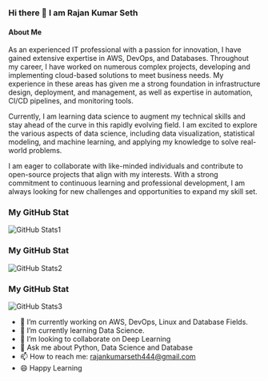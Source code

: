 ### Hi there 👋 I am Rajan Kumar Seth

#### About Me
As an experienced IT professional with a passion for innovation, I have gained extensive expertise in AWS, DevOps, and Databases. Throughout my career, I have worked on numerous complex projects, developing and implementing cloud-based solutions to meet business needs. My experience in these areas has given me a strong foundation in infrastructure design, deployment, and management, as well as expertise in automation, CI/CD pipelines, and monitoring tools.

Currently, I am learning data science to augment my technical skills and stay ahead of the curve in this rapidly evolving field. I am excited to explore the various aspects of data science, including data visualization, statistical modeling, and machine learning, and applying my knowledge to solve real-world problems.

I am eager to collaborate with like-minded individuals and contribute to open-source projects that align with my interests. With a strong commitment to continuous learning and professional development, I am always looking for new challenges and opportunities to expand my skill set.

### My GitHub Stat
![GitHub Stats1](https://github-readme-streak-stats.herokuapp.com/?user=PyDataSavant)

### My GitHub Stat
![GitHub Stats2](https://github-readme-stats.vercel.app/api/top-langs/?username=PyDataSavant)

### My GitHub Stat
![GitHub Stats3](https://github-readme-stats.vercel.app/api?username=PyDataSavant)

- 🔭 I’m currently working on AWS, DevOps, Linux and Database Fields.
- 🌱 I’m currently learning Data Science.
- 👯 I’m looking to collaborate on Deep Learning
- 💬 Ask me about Python, Data Science and Database
- 📫 How to reach me: rajankumarseth444@gmail.com
- :smile: Happy Learning


<!--
**PyDataSavant/PyDataSavant** is a ✨ _special_ ✨ repository because its `README.md` (this file) appears on your GitHub profile.

Here are some ideas to get you started:

- 🔭 I’m currently working on ...
- 🌱 I’m currently learning ...
- 👯 I’m looking to collaborate on ...
- 🤔 I’m looking for help with ...
- 💬 Ask me about ...
- 📫 How to reach me: ...
- 😄 Pronouns: ...
- ⚡ Fun fact: ...
-->
